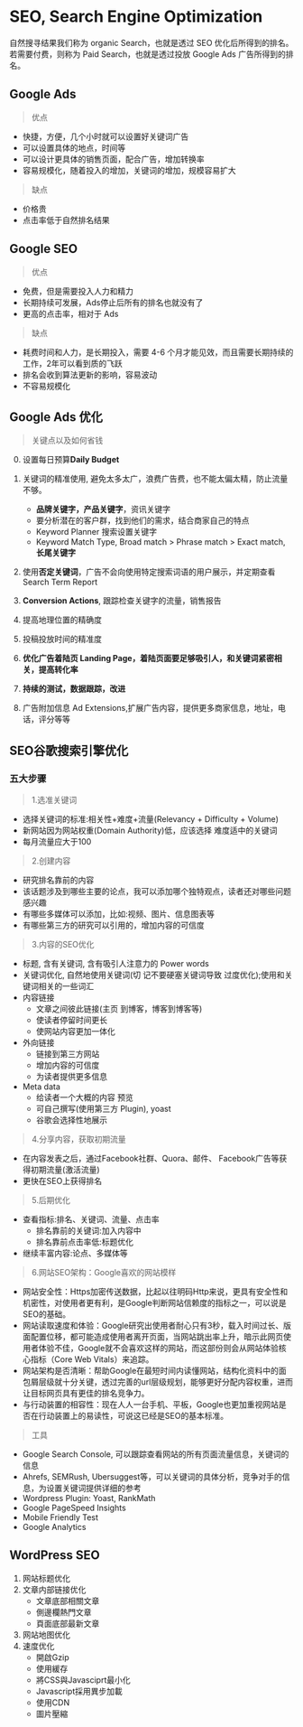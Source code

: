 # SEO, Search Engine Optimization

自然搜寻结果我们称为 organic Search，也就是透过 SEO 优化后所得到的排名。若需要付费，则称为 Paid Search，也就是透过投放 Google Ads 广告所得到的排名。

## Google Ads

> 优点

- 快捷，方便，几个小时就可以设置好关键词广告
- 可以设置具体的地点，时间等
- 可以设计更具体的销售页面，配合广告，增加转换率
- 容易规模化，随着投入的增加，关键词的增加，规模容易扩大

> 缺点

- 价格贵
- 点击率低于自然排名结果

## Google SEO

> 优点

- 免费，但是需要投入人力和精力
- 长期持续可发展，Ads停止后所有的排名也就没有了
- 更高的点击率，相对于 Ads

> 缺点

- 耗费时间和人力，是长期投入，需要 4-6 个月才能见效，而且需要长期持续的工作，2年可以看到质的飞跃
- 排名会收到算法更新的影响，容易波动
- 不容易规模化

## Google Ads 优化

> 关键点以及如何省钱

0. 设置每日预算**Daily Budget**
1. 关键词的精准使用, 避免太多太广，浪费广告费，也不能太偏太精，防止流量不够。

    - **品牌关键字，产品关键字**，资讯关键字
    - 要分析潜在的客户群，找到他们的需求，结合商家自己的特点
    - Keyword Planner 搜索设置关键字
    - Keyword Match Type, Broad match > Phrase match > Exact match, **长尾关键字**

2. 使用**否定关键词**，广告不会向使用特定搜索词语的用户展示，并定期查看Search Term Report
3. **Conversion Actions**, 跟踪检查关键字的流量，销售报告
4. 提高地理位置的精确度
5. 投稿投放时间的精准度
6. **优化广告着陆页 Landing Page，着陆页面要足够吸引人，和关键词紧密相关，提高转化率**
7. **持续的测试，数据跟踪，改进**
8. 广告附加信息 Ad Extensions,扩展广告内容，提供更多商家信息，地址，电话，评分等等

## SEO谷歌搜索引擎优化

### 五大步骤

> 1.选准关键词

- 选择关键词的标准:相关性+难度+流量(Relevancy + Difficulty + Volume)
- 新网站因为网站权重(Domain Authority)低，应该选择 难度适中的关键词
- 每月流量应大于100

> 2.创建内容

- 研究排名靠前的内容
- 该话题涉及到哪些主要的论点，我可以添加哪个独特观点，读者还对哪些问题感兴趣
- 有哪些多媒体可以添加，比如:视频、图片、信息图表等
- 有哪些第三方的研究可以引用的，增加内容的可信度

> 3.内容的SEO优化

- 标题, 含有关键词, 含有吸引人注意力的 Power words
- 关键词优化, 自然地使用关键词(切 记不要硬塞关键词导致 过度优化);使用和关键词相关的一些词汇
- 内容链接
  - 文章之间彼此链接(主页 到博客，博客到博客等)
  - 使读者停留时间更长
  - 使网站内容更加一体化
- 外向链接
  - 链接到第三方网站
  - 增加内容的可信度
  - 为读者提供更多信息
- Meta data
  - 给读者一个大概的内容 预览
  - 可自己撰写(使用第三方 Plugin), yoast
  - 谷歌会选择性地展示

> 4.分享内容，获取初期流量

- 在内容发表之后，通过Facebook社群、Quora、邮件、 Facebook广告等获得初期流量(激活流量)
- 更快在SEO上获得排名

> 5.后期优化

- 查看指标:排名、关键词、流量、点击率
  - 排名靠前的关键词:加入内容中
  - 排名靠前点击率低:标题优化
- 继续丰富内容:论点、多媒体等

> 6.网站SEO架构：Google喜欢的网站模样

- 网站安全性：Https加密传送数据，比起以往明码Http来说，更具有安全性和机密性，对使用者更有利，是Google判断网站信赖度的指标之一，可以说是SEO的基础。
- 网站读取速度和体验：Google研究出使用者耐心只有3秒，载入时间过长、版面配置位移，都可能造成使用者离开页面，当网站跳出率上升，暗示此网页使用者体验不佳，Google就不会喜欢这样的网站，而这部份则会从网站体验核心指标（Core Web Vitals）来追踪。
- 网站架构是否清晰：帮助Google在最短时间内读懂网站，结构化资料中的面包屑层级就十分关键，透过完善的url层级规划，能够更好分配内容权重，进而让目标网页具有更佳的排名竞争力。
- 与行动装置的相容性：现在人人一台手机、平板，Google也更加重视网站是否在行动装置上的易读性，可说这已经是SEO的基本标准。

> 工具

- Google Search Console, 可以跟踪查看网站的所有页面流量信息，关键词的信息
- Ahrefs, SEMRush, Ubersuggest等，可以关键词的具体分析，竞争对手的信息，为设置关键词提供详细的参考
- Wordpress Plugin: Yoast, RankMath
- Google PageSpeed Insights
- Mobile Friendly Test
- Google Analytics


## WordPress SEO

1. 网站标题优化
2. 文章内部链接优化
    - 文章底部相關文章
    - 側邊欄熱門文章
    - 頁面底部最新文章
3. 网站地图优化
4. 速度优化
    - 開啟Gzip
    - 使用緩存
    - 將CSS與Javasciprt最小化
    - Javascript採用異步加載
    - 使用CDN
    - 圖片壓縮
